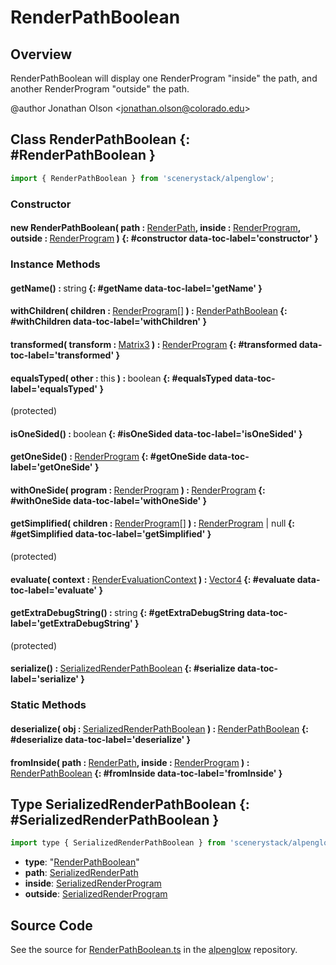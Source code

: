 # RenderPathBoolean

## Overview

RenderPathBoolean will display one RenderProgram "inside" the path, and another RenderProgram "outside" the path.

@author Jonathan Olson &lt;jonathan.olson@colorado.edu&gt;

## Class RenderPathBoolean {: #RenderPathBoolean }


```js
import { RenderPathBoolean } from 'scenerystack/alpenglow';
```
### Constructor

#### new RenderPathBoolean( path : <span style="font-weight: 400;">[RenderPath](../alpenglow/RenderPath.md)</span>, inside : <span style="font-weight: 400;">[RenderProgram](../alpenglow/RenderProgram.md)</span>, outside : <span style="font-weight: 400;">[RenderProgram](../alpenglow/RenderProgram.md)</span> ) {: #constructor data-toc-label='constructor' }

### Instance Methods

#### getName() : <span style="font-weight: 400;"><span style="color: hsla(calc(var(--md-hue) + 180deg),80%,40%,1);">string</span></span> {: #getName data-toc-label='getName' }

#### withChildren( children : <span style="font-weight: 400;">[RenderProgram](../alpenglow/RenderProgram.md)[]</span> ) : <span style="font-weight: 400;">[RenderPathBoolean](../alpenglow/RenderPathBoolean.md)</span> {: #withChildren data-toc-label='withChildren' }

#### transformed( transform : <span style="font-weight: 400;">[Matrix3](../dot/Matrix3.md)</span> ) : <span style="font-weight: 400;">[RenderProgram](../alpenglow/RenderProgram.md)</span> {: #transformed data-toc-label='transformed' }

#### equalsTyped( other : <span style="font-weight: 400;"><span style="color: hsla(calc(var(--md-hue) + 180deg),80%,40%,1);">this</span></span> ) : <span style="font-weight: 400;"><span style="color: hsla(calc(var(--md-hue) + 180deg),80%,40%,1);">boolean</span></span> {: #equalsTyped data-toc-label='equalsTyped' }

(protected)

#### isOneSided() : <span style="font-weight: 400;"><span style="color: hsla(calc(var(--md-hue) + 180deg),80%,40%,1);">boolean</span></span> {: #isOneSided data-toc-label='isOneSided' }

#### getOneSide() : <span style="font-weight: 400;">[RenderProgram](../alpenglow/RenderProgram.md)</span> {: #getOneSide data-toc-label='getOneSide' }

#### withOneSide( program : <span style="font-weight: 400;">[RenderProgram](../alpenglow/RenderProgram.md)</span> ) : <span style="font-weight: 400;">[RenderProgram](../alpenglow/RenderProgram.md)</span> {: #withOneSide data-toc-label='withOneSide' }

#### getSimplified( children : <span style="font-weight: 400;">[RenderProgram](../alpenglow/RenderProgram.md)[]</span> ) : <span style="font-weight: 400;">[RenderProgram](../alpenglow/RenderProgram.md) | <span style="color: hsla(calc(var(--md-hue) + 180deg),80%,40%,1);">null</span></span> {: #getSimplified data-toc-label='getSimplified' }

(protected)

#### evaluate( context : <span style="font-weight: 400;">[RenderEvaluationContext](../alpenglow/RenderEvaluationContext.md)</span> ) : <span style="font-weight: 400;">[Vector4](../dot/Vector4.md)</span> {: #evaluate data-toc-label='evaluate' }

#### getExtraDebugString() : <span style="font-weight: 400;"><span style="color: hsla(calc(var(--md-hue) + 180deg),80%,40%,1);">string</span></span> {: #getExtraDebugString data-toc-label='getExtraDebugString' }

(protected)

#### serialize() : <span style="font-weight: 400;">[SerializedRenderPathBoolean](../alpenglow/RenderPathBoolean.md#SerializedRenderPathBoolean)</span> {: #serialize data-toc-label='serialize' }

### Static Methods

#### deserialize( obj : <span style="font-weight: 400;">[SerializedRenderPathBoolean](../alpenglow/RenderPathBoolean.md#SerializedRenderPathBoolean)</span> ) : <span style="font-weight: 400;">[RenderPathBoolean](../alpenglow/RenderPathBoolean.md)</span> {: #deserialize data-toc-label='deserialize' }

#### fromInside( path : <span style="font-weight: 400;">[RenderPath](../alpenglow/RenderPath.md)</span>, inside : <span style="font-weight: 400;">[RenderProgram](../alpenglow/RenderProgram.md)</span> ) : <span style="font-weight: 400;">[RenderPathBoolean](../alpenglow/RenderPathBoolean.md)</span> {: #fromInside data-toc-label='fromInside' }



## Type SerializedRenderPathBoolean {: #SerializedRenderPathBoolean }


```js
import type { SerializedRenderPathBoolean } from 'scenerystack/alpenglow';
```


- **type**: "[RenderPathBoolean](../alpenglow/RenderPathBoolean.md)"
- **path**: [SerializedRenderPath](../alpenglow/RenderPath.md#SerializedRenderPath)
- **inside**: [SerializedRenderProgram](../alpenglow/RenderProgram.md#SerializedRenderProgram)
- **outside**: [SerializedRenderProgram](../alpenglow/RenderProgram.md#SerializedRenderProgram)




## Source Code

See the source for [RenderPathBoolean.ts](https://github.com/phetsims/alpenglow/blob/main/js/render-program/RenderPathBoolean.ts) in the [alpenglow](https://github.com/phetsims/alpenglow) repository.
